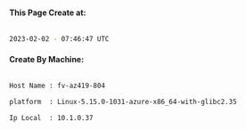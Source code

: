 
   
#### This Page Create at:

```bash

2023-02-02 - 07:46:47 UTC

```

#### Create By Machine:

```bash

Host Name : fv-az419-804

platform  : Linux-5.15.0-1031-azure-x86_64-with-glibc2.35

Ip Local  : 10.1.0.37

```

